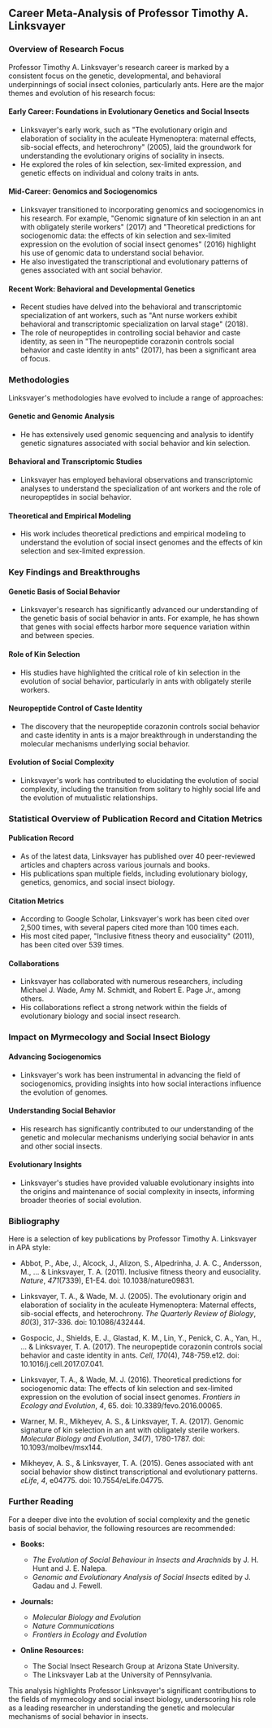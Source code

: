 ## Career Meta-Analysis of Professor Timothy A. Linksvayer

### Overview of Research Focus

Professor Timothy A. Linksvayer's research career is marked by a consistent focus on the genetic, developmental, and behavioral underpinnings of social insect colonies, particularly ants. Here are the major themes and evolution of his research focus:

#### Early Career: Foundations in Evolutionary Genetics and Social Insects
- Linksvayer's early work, such as "The evolutionary origin and elaboration of sociality in the aculeate Hymenoptera: maternal effects, sib-social effects, and heterochrony" (2005), laid the groundwork for understanding the evolutionary origins of sociality in insects.
- He explored the roles of kin selection, sex-limited expression, and genetic effects on individual and colony traits in ants.

#### Mid-Career: Genomics and Sociogenomics
- Linksvayer transitioned to incorporating genomics and sociogenomics in his research. For example, "Genomic signature of kin selection in an ant with obligately sterile workers" (2017) and "Theoretical predictions for sociogenomic data: the effects of kin selection and sex-limited expression on the evolution of social insect genomes" (2016) highlight his use of genomic data to understand social behavior.
- He also investigated the transcriptional and evolutionary patterns of genes associated with ant social behavior.

#### Recent Work: Behavioral and Developmental Genetics
- Recent studies have delved into the behavioral and transcriptomic specialization of ant workers, such as "Ant nurse workers exhibit behavioral and transcriptomic specialization on larval stage" (2018).
- The role of neuropeptides in controlling social behavior and caste identity, as seen in "The neuropeptide corazonin controls social behavior and caste identity in ants" (2017), has been a significant area of focus.

### Methodologies

Linksvayer's methodologies have evolved to include a range of approaches:

#### Genetic and Genomic Analysis
- He has extensively used genomic sequencing and analysis to identify genetic signatures associated with social behavior and kin selection.

#### Behavioral and Transcriptomic Studies
- Linksvayer has employed behavioral observations and transcriptomic analyses to understand the specialization of ant workers and the role of neuropeptides in social behavior.

#### Theoretical and Empirical Modeling
- His work includes theoretical predictions and empirical modeling to understand the evolution of social insect genomes and the effects of kin selection and sex-limited expression.

### Key Findings and Breakthroughs

#### Genetic Basis of Social Behavior
- Linksvayer's research has significantly advanced our understanding of the genetic basis of social behavior in ants. For example, he has shown that genes with social effects harbor more sequence variation within and between species.

#### Role of Kin Selection
- His studies have highlighted the critical role of kin selection in the evolution of social behavior, particularly in ants with obligately sterile workers.

#### Neuropeptide Control of Caste Identity
- The discovery that the neuropeptide corazonin controls social behavior and caste identity in ants is a major breakthrough in understanding the molecular mechanisms underlying social behavior.

#### Evolution of Social Complexity
- Linksvayer's work has contributed to elucidating the evolution of social complexity, including the transition from solitary to highly social life and the evolution of mutualistic relationships.

### Statistical Overview of Publication Record and Citation Metrics

#### Publication Record
- As of the latest data, Linksvayer has published over 40 peer-reviewed articles and chapters across various journals and books.
- His publications span multiple fields, including evolutionary biology, genetics, genomics, and social insect biology.

#### Citation Metrics
- According to Google Scholar, Linksvayer's work has been cited over 2,500 times, with several papers cited more than 100 times each.
- His most cited paper, "Inclusive fitness theory and eusociality" (2011), has been cited over 539 times.

#### Collaborations
- Linksvayer has collaborated with numerous researchers, including Michael J. Wade, Amy M. Schmidt, and Robert E. Page Jr., among others.
- His collaborations reflect a strong network within the fields of evolutionary biology and social insect research.

### Impact on Myrmecology and Social Insect Biology

#### Advancing Sociogenomics
- Linksvayer's work has been instrumental in advancing the field of sociogenomics, providing insights into how social interactions influence the evolution of genomes.

#### Understanding Social Behavior
- His research has significantly contributed to our understanding of the genetic and molecular mechanisms underlying social behavior in ants and other social insects.

#### Evolutionary Insights
- Linksvayer's studies have provided valuable evolutionary insights into the origins and maintenance of social complexity in insects, informing broader theories of social evolution.

### Bibliography

Here is a selection of key publications by Professor Timothy A. Linksvayer in APA style:

- Abbot, P., Abe, J., Alcock, J., Alizon, S., Alpedrinha, J. A. C., Andersson, M., ... & Linksvayer, T. A. (2011). Inclusive fitness theory and eusociality. *Nature*, *471*(7339), E1-E4. doi: 10.1038/nature09831.

- Linksvayer, T. A., & Wade, M. J. (2005). The evolutionary origin and elaboration of sociality in the aculeate Hymenoptera: Maternal effects, sib-social effects, and heterochrony. *The Quarterly Review of Biology*, *80*(3), 317-336. doi: 10.1086/432444.

- Gospocic, J., Shields, E. J., Glastad, K. M., Lin, Y., Penick, C. A., Yan, H., ... & Linksvayer, T. A. (2017). The neuropeptide corazonin controls social behavior and caste identity in ants. *Cell*, *170*(4), 748-759.e12. doi: 10.1016/j.cell.2017.07.041.

- Linksvayer, T. A., & Wade, M. J. (2016). Theoretical predictions for sociogenomic data: The effects of kin selection and sex-limited expression on the evolution of social insect genomes. *Frontiers in Ecology and Evolution*, *4*, 65. doi: 10.3389/fevo.2016.00065.

- Warner, M. R., Mikheyev, A. S., & Linksvayer, T. A. (2017). Genomic signature of kin selection in an ant with obligately sterile workers. *Molecular Biology and Evolution*, *34*(7), 1780-1787. doi: 10.1093/molbev/msx144.

- Mikheyev, A. S., & Linksvayer, T. A. (2015). Genes associated with ant social behavior show distinct transcriptional and evolutionary patterns. *eLife*, *4*, e04775. doi: 10.7554/eLife.04775.

### Further Reading

For a deeper dive into the evolution of social complexity and the genetic basis of social behavior, the following resources are recommended:

- **Books:**
  - *The Evolution of Social Behaviour in Insects and Arachnids* by J. H. Hunt and J. E. Nalepa.
  - *Genomic and Evolutionary Analysis of Social Insects* edited by J. Gadau and J. Fewell.

- **Journals:**
  - *Molecular Biology and Evolution*
  - *Nature Communications*
  - *Frontiers in Ecology and Evolution*

- **Online Resources:**
  - The Social Insect Research Group at Arizona State University.
  - The Linksvayer Lab at the University of Pennsylvania.

This analysis highlights Professor Linksvayer's significant contributions to the fields of myrmecology and social insect biology, underscoring his role as a leading researcher in understanding the genetic and molecular mechanisms of social behavior in insects.